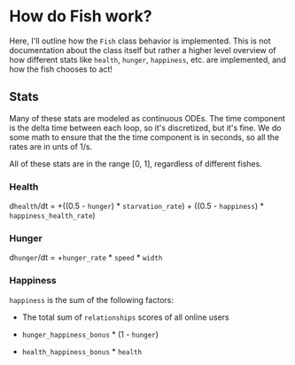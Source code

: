# How do Fish work?

Here, I'll outline how the `Fish` class behavior is implemented.
This is not documentation about the class itself but rather a higher level overview
of how different stats like `health`, `hunger`, `happiness`, etc. are implemented, and
how the fish chooses to act!

## Stats

Many of these stats are modeled as continuous ODEs. The time component is the delta time between 
each loop, so it's discretized, but it's fine. We do some math to ensure that the the time component is in seconds, so all the rates are in unts of 1/s.

All of these stats are in the range [0, 1], regardless of different fishes.

### Health

d`health`/dt = +((0.5 - `hunger`) * `starvation_rate`) + ((0.5 - `happiness`) * `happiness_health_rate`)

### Hunger

d`hunger`/dt = +`hunger_rate` * `speed` * `width`

### Happiness

`happiness` is the sum of the following factors:

- The total sum of `relationships` scores of all online users

- `hunger_happiness_bonus` * (1 - `hunger`)

- `health_happiness_bonus` * `health`